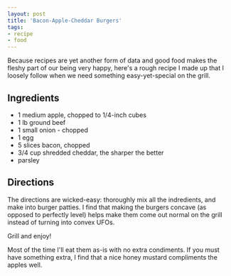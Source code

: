 ```yaml
---
layout: post
title: 'Bacon-Apple-Cheddar Burgers'
tags:
- recipe
- food
---
```


Because recipes are yet another form of data and good food makes the fleshy part of our being very happy, here's a rough recipe I made up that I loosely follow when we need something easy-yet-special on the grill.

## Ingredients

*   1 medium apple, chopped to 1/4-inch cubes
*   1 lb ground beef
*   1 small onion - chopped
*   1 egg
*   5 slices bacon, chopped
*   3/4 cup shredded cheddar, the sharper the better
*   parsley

## Directions

The directions are wicked-easy: thoroughly mix all the indredients, and make into burger patties. I find that making the burgers concave (as opposed to perfectly level) helps make them come out normal on the grill instead of turning into convex UFOs.

Grill and enjoy!

Most of the time I'll eat them as-is with no extra condiments. If you must have something extra, I find that a nice honey mustard compliments the apples well.